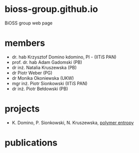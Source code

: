 # bioss-group.github.io

BiOSS group web page

# members
- dr. hab Krzysztof Domino kdomino, PI - (IITiS PAN)
- prof. dr. hab Adam Gadomski (PB)
- dr inż. Natalia Kruszewska (PB)
- dr Piotr Weber (PG)
- dr Monika Okoniewska (UKW)
- mgr inż. Piotr Sionkowski (IITiS PAN)
- dr inż. Piotr Bełdowski (PB)

# projects

- K. Domino, P. Sionkowski, N. Kruszewska, [polymer entropy](https://github.com/iitis/polymer_entropy/)

# publications
